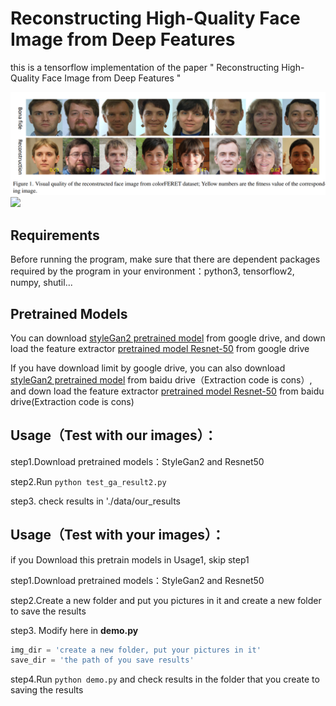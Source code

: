 # Reconstructing High-Quality Face Image from Deep Features  

this is a tensorflow implementation of the paper " Reconstructing High-Quality Face Image from Deep Features "  

<img src="https://github.com/charlesLucky/auto_decoder_encoder_tf_2/blob/main/data/reconstruction.png" >  

<img src = "https://github.com/charlesLucky/FromDeepFeatures2HQFace/blob/main/data/demo.gif">  

## Requirements  

Before running the program, make sure that there are dependent packages required by the program in your environment：python3, tensorflow2, numpy, shutil...  



## Pretrained Models  

You can download [styleGan2 pretrained model](https://drive.google.com/drive/folders/1CfeLX2ckWq9NJwm8M0B00_hBdze7NOWq?usp=sharing) from google drive, and down load the feature extractor [pretrained model Resnet-50](https://drive.google.com/drive/folders/1lgBv19VKILyVYrmaLBEpFV5UKJEkilc8?usp=sharing) from google drive  

If you have download limit by google drive, you can also download [styleGan2 pretrained model](https://pan.baidu.com/s/1vOD1gmO5T2aL-WL0ZkgWMg) from baidu drive（Extraction code is cons）, and down load the feature extractor [pretrained model Resnet-50](https://pan.baidu.com/s/1X_7-uxwXX2XRP6JOASOC8g) from baidu drive(Extraction code is cons)


##  Usage（Test with our images）：  

step1.Download pretrained models：StyleGan2 and Resnet50  

step2.Run `python test_ga_result2.py`   

step3. check results in './data/our_results  


##  Usage（Test with your images）：  

if you Download this pretrain models in Usage1, skip step1  

step1.Download pretrained models：StyleGan2 and Resnet50  

step2.Create a new folder and put you pictures in it and create a new folder to save the results  

step3. Modify here in **demo.py**  

```python
img_dir = 'create a new folder, put your pictures in it'
save_dir = 'the path of you save results'
```
step4.Run `python demo.py` and check results in the folder that you create to saving the results
